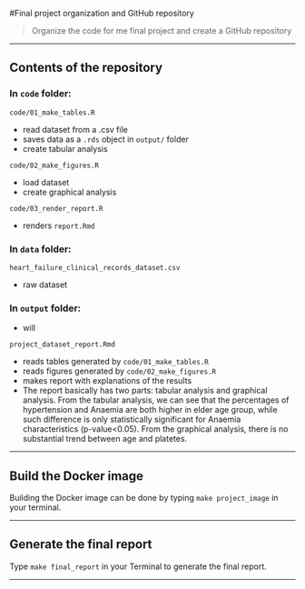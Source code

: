 #Final project organization and GitHub repository

> Organize the code for me final project and create a GitHub repository

------------------------------------------------------------------------

## Contents of the repository


### In `code` folder:

`code/01_make_tables.R`

  - read dataset from a .csv file
  - saves data as a `.rds` object in `output/` folder
  - create tabular analysis

`code/02_make_figures.R`

  - load dataset
  - create graphical analysis

`code/03_render_report.R`

  - renders `report.Rmd`
  
### In `data` folder:
`heart_failure_clinical_records_dataset.csv`
   - raw dataset
   
### In `output` folder:
  - will 


`project_dataset_report.Rmd`

  - reads tables generated by `code/01_make_tables.R`
  - reads figures generated by `code/02_make_figures.R`
  - makes report with explanations of the results
  - The report basically has two parts: tabular analysis and graphical analysis. From the tabular analysis, we can see that the percentages of hypertension and Anaemia are both higher in elder age group, while such difference is only statistically significant for Anaemia characteristics (p-value<0.05). From the graphical analysis, there is no substantial trend between age and platetes.
  
------------------------------------------------------------------------  

## Build the Docker image

Building the Docker image can be done by typing `make project_image` in your terminal.

------------------------------------------------------------------------  

## Generate the final report

Type `make final_report` in your Terminal to generate the final report.

------------------------------------------------------------------------ 




